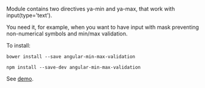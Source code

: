 Module contains two directives ya-min and ya-max, that work with input(type='text').

You need it, for example, when you want to have input with mask preventing non-numerical symbols and min/max validation.

To install:

`bower install --save angular-min-max-validation`

`npm install --save-dev angular-min-max-validation`

See [demo](http://yankovsky.github.io/angular-min-max-validation/).
